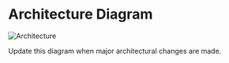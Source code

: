 # Architecture Diagram

![Architecture](architecture.png)

Update this diagram when major architectural changes are made.
